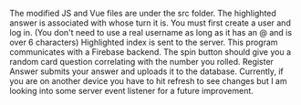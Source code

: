 The modified JS and Vue files are under the src folder. 
The highlighted answer is associated with whose turn it is. 
You must first create a user and log in. (You don't need to use a real username as long as it has an @ and is over 6 characters)
Highlighted index is sent to the server.
This program communicates with a Firebase backend. 
The spin button should give you a random card question correlating with the number you rolled.
Register Answer submits your answer and uploads it to the database.
Currently, if you are on another device you have to hit refresh to see changes but I am looking into some server event listener for a future improvement. 
